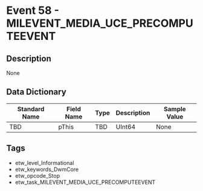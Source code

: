 # Event 58 - MILEVENT_MEDIA_UCE_PRECOMPUTEEVENT

## Description
None

## Data Dictionary
|Standard Name|Field Name|Type|Description|Sample Value|
|---|---|---|---|---|
|TBD|pThis|TBD|UInt64|None|None|

## Tags
* etw_level_Informational
* etw_keywords_DwmCore
* etw_opcode_Stop
* etw_task_MILEVENT_MEDIA_UCE_PRECOMPUTEEVENT